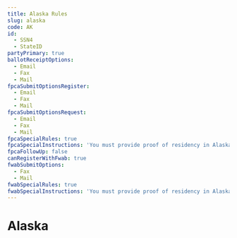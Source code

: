 ```yaml
---
title: Alaska Rules
slug: alaska
code: AK
id: 
  - SSN4
  - StateID
partyPrimary: true
ballotReceiptOptions:
  - Email
  - Fax
  - Mail
fpcaSubmitOptionsRegister:
  - Email
  - Fax
  - Mail
fpcaSubmitOptionsRequest:
  - Email
  - Fax
  - Mail
fpcaSpecialRules: true
fpcaSpecialInstructions: 'You must provide proof of residency in Alaska'
fpcaFollowUp: false
canRegisterWithFwab: true
fwabSubmitOptions:
  - Fax
  - Mail
fwabSpecialRules: true
fwabSpecialInstructions: 'You must provide proof of residency in Alaska'
---
```


# Alaska
